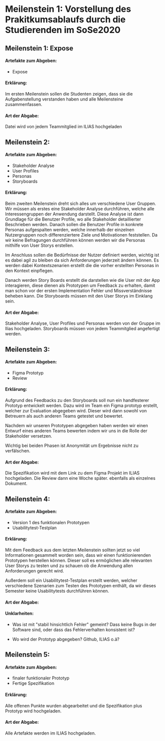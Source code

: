 # Meilenstein 1: Vorstellung des Prakitkumsablaufs durch die Studierenden im SoSe2020


## Meilenstein 1: Expose


#### Artefakte zum Abgeben:

- Expose

#### Erklärung:

Im ersten Meilenstein sollen die Studenten zeigen, dass sie die Aufgabenstellung verstanden
haben und alle Meilensteine zusammenfassen.

#### Art der Abgabe:

Datei wird von jedem Teammitglied im ILIAS hochgeladen

## Meilenstein 2:


#### Artefakte zum Abgeben:

- Stakeholder Analyse
- User Profiles
- Personas
- Storyboards

#### Erklärung:

Beim zweiten Meilenstein dreht sich alles um verschiedene
User Gruppen. Wir müssen als erstes eine Stakeholder Analyse
durchführen, welche alle Interessengruppen der Anwendung 
darstellt. Diese Analyse ist dann Grundlage für die Benutzer 
Profile, wo alle Stakeholder detaillierter Beschrieben werden.
Danach sollen die Benutzer Profile in konkrete Personas 
aufgespalten werden, welche innerhalb der einzelnen 
Nutzergruppen noch differenziertere Ziele und Motivationen 
feststellen. Da wir keine Befragungen durchführen können werden 
wir die Personas mithilfe von User Storys erstellen.

Im Anschluss sollen die Bedürfnisse der Nutzer definiert werden,
wichtig ist es dabei agil zu bleiben da sich Anforderungen 
jederzeit ändern können. Es werden dabei Kontextszenarien 
erstellt die die vorher erstellten Personas in den Kontext 
einpflegen.

Danach werden Story Boards erstellt die darstellen wie die 
User mit der App interagieren, diese dienen als Prototypen 
um Feedback zu erhalten, damit man schon vor der ersten 
Implementation Fehler und Missverständnisse beheben kann. 
Die Storyboards müssen mit den User Storys im Einklang sein.

#### Art der Abgabe:

Stakeholder Analyse, User
Profiles und Personas werden von
der Gruppe im Ilias hochgeladen.
Storyboards müssen von jedem Teammitglied angefertigt werden.

## Meilenstein 3: 


#### Artefakte zum Abgeben:

- Figma Prototyp
- Review

#### Erklärung:

Aufgrund des Feedbacks zu den Storyboards soll nun ein
handfesterer Prototyp entwickelt werden.
Dazu wird im Team ein Figma prototyp erstellt, welcher
zur Evaluation abgegeben wird. Dieser wird dann sowohl
von Betreuern als auch anderen Teams getestet und bewertet.

Nachdem wir unseren Prototypen abgegeben haben werden
wir einen Entwurf eines anderen Teams bewerten indem wir
uns in die Rolle der Stakeholder versetzen.

Wichtig bei beiden Phasen ist Anonymität um Ergebnisse
nicht zu verfälschen.

#### Art der Abgabe:

Die Spezifikation wird mit dem Link zu dem Figma Projekt
im ILIAS hochgeladen.
Die Review dann eine Woche später. ebenfalls als einzelnes
Dokument.

## Meilenstein 4: 


#### Artefakte zum Abgeben:

- Version 1 des funktionalen Prototypen
- Usabilitytest-Testplan

#### Erklärung:

Mit dem Feedback aus dem letzten Meilenstein sollten jetzt
so viel Informationen gesammelt worden sein, dass wir
einen funktionierenden Prototypen herstellen können.
Dieser soll es ermöglichen alle relevanten User Storys
zu testen und zu schauen ob die Anwendung allen
Anforderungen gerecht wird.

Außerdem soll ein Usabilitytest-Testplan erstellt werden, welcher
verschiedene Szenarien zum Testen des Prototypen enthält,
da wir dieses Semester keine Usabilitytests durchführen
können.


#### Art der Abgabe:

#### Unklarheiten:

- Was ist mit "stabil hinsichtlich Fehler" gemeint? Dass
keine Bugs in der Software sind, oder dass das Fehlerverhalten
konsistent ist?

- Wo wird der Prototyp abgegeben? Github, ILIAS o.ä?

## Meilenstein 5: 


#### Artefakte zum Abgeben:

- finaler funktionaler Prototyp
- Fertige Spezifikation


#### Erklärung:

Alle offenen Punkte wurden abgearbeitet und die Spezifikation plus
Prototyp wird hochgeladen.


#### Art der Abgabe:

Alle Artefakte werden im ILIAS hochgeladen.
